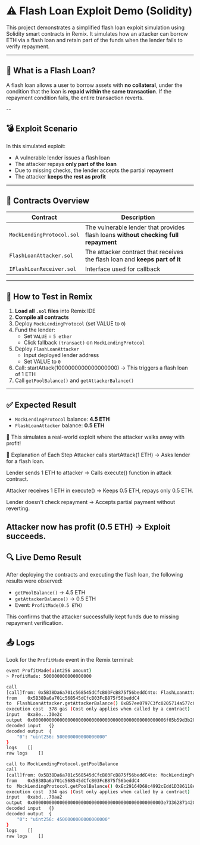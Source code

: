 # ⚠️ Flash Loan Exploit Demo (Solidity)

This project demonstrates a simplified flash loan exploit simulation using Solidity smart contracts in Remix. It simulates how an attacker can borrow ETH via a flash loan and retain part of the funds when the lender fails to verify repayment.

---

## 🧠 What is a Flash Loan?

A flash loan allows a user to borrow assets with **no collateral**, under the condition that the loan is **repaid within the same transaction**. If the repayment condition fails, the entire transaction reverts.

--

## 💣 Exploit Scenario

In this simulated exploit:
- A vulnerable lender issues a flash loan
- The attacker repays **only part of the loan**
- Due to missing checks, the lender accepts the partial repayment
- The attacker **keeps the rest as profit**

---

## 🧪 Contracts Overview

| Contract | Description |
|----------|-------------|
| `MockLendingProtocol.sol` | The vulnerable lender that provides flash loans **without checking full repayment** |
| `FlashLoanAttacker.sol`   | The attacker contract that receives the flash loan and **keeps part of it** |
| `IFlashLoanReceiver.sol`  | Interface used for callback |

---

## 🚀 How to Test in Remix

1. **Load all `.sol` files** into Remix IDE
2. **Compile all contracts**
3. Deploy `MockLendingProtocol` (set VALUE to `0`)
4. Fund the lender:
   - Set `VALUE` = `5 ether`
   - Click fallback `(transact)` on `MockLendingProtocol`
5. Deploy `FlashLoanAttacker`
   - Input deployed lender address
   - Set VALUE to `0`
6. Call: startAttack(1000000000000000000)
→ This triggers a flash loan of 1 ETH
7. Call `getPoolBalance()` and `getAttackerBalance()`

---

## ✅ Expected Result

- `MockLendingProtocol` balance: **4.5 ETH**
- `FlashLoanAttacker` balance: **0.5 ETH**

🎉 This simulates a real-world exploit where the attacker walks away with profit!

🔁 Explanation of Each Step
Attacker calls startAttack(1 ETH)
→ Asks lender for a flash loan.

Lender sends 1 ETH to attacker
→ Calls execute() function in attack contract.

Attacker receives 1 ETH in execute()
→ Keeps 0.5 ETH, repays only 0.5 ETH.

Lender doesn't check repayment
→ Accepts partial payment without reverting.

Attacker now has profit (0.5 ETH)
→ Exploit succeeds.
---

## 🔍 Live Demo Result

After deploying the contracts and executing the flash loan, the following results were observed:

- `getPoolBalance()` → 4.5 ETH
- `getAttackerBalance()` → 0.5 ETH
- Event: `ProfitMade(0.5 ETH)`

This confirms that the attacker successfully kept funds due to missing repayment verification.



## 📤 Logs

Look for the `ProfitMade` event in the Remix terminal:

```bash
event ProfitMade(uint256 amount)
> ProfitMade: 500000000000000000

call
[call]from: 0x5B38Da6a701c568545dCfcB03FcB875f56beddC4to: FlashLoanAttacker.getAttackerBalance()data: 0xa8e...30e2c
from	0x5B38Da6a701c568545dCfcB03FcB875f56beddC4
to	FlashLoanAttacker.getAttackerBalance() 0xB57ee0797C3fc0205714a577c02F7205bB89dF30
execution cost	378 gas (Cost only applies when called by a contract)
input	0xa8e...30e2c
output	0x00000000000000000000000000000000000000000000000006f05b59d3b20000
decoded input	{}
decoded output	{
	"0": "uint256: 500000000000000000"
}
logs	[]
raw logs	[]

call to MockLendingProtocol.getPoolBalance
call
[call]from: 0x5B38Da6a701c568545dCfcB03FcB875f56beddC4to: MockLendingProtocol.getPoolBalance()data: 0xabd...70aa2
from	0x5B38Da6a701c568545dCfcB03FcB875f56beddC4
to	MockLendingProtocol.getPoolBalance() 0xEc29164D68c4992cEdd1D386118A47143fdcF142
execution cost	334 gas (Cost only applies when called by a contract)
input	0xabd...70aa2
output	0x0000000000000000000000000000000000000000000000003e73362871420000
decoded input	{}
decoded output	{
	"0": "uint256: 4500000000000000000"
}
logs	[]
raw logs	[]


